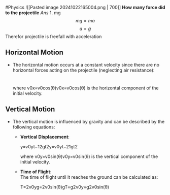 #Physics 
![[Pasted image 20241022165004.png | 700]]
**How many force did to the projectile**
*Ans* 1. mg 
$$mg = ma$$
$$a = g$$
Therefor projectile is freefall with acceleration

## Horizontal Motion

- The horizontal motion occurs at a constant velocity since there are no horizontal forces acting on the projectile (neglecting air resistance):
    
	#
    
    where v0x=v0cos⁡(θ)v0x​=v0​cos(θ) is the horizontal component of the initial velocity.

## Vertical Motion

- The vertical motion is influenced by gravity and can be described by the following equations:
    
    - **Vertical Displacement**:
        
        y=v0yt−12gt2y=v0y​t−21​gt2
        
        where v0y=v0sin⁡(θ)v0y​=v0​sin(θ) is the vertical component of the initial velocity.
    - **Time of Flight**:  
        The time of flight until it reaches the ground can be calculated as:
        
        T=2v0yg=2v0sin⁡(θ)gT=g2v0y​​=g2v0​sin(θ)​